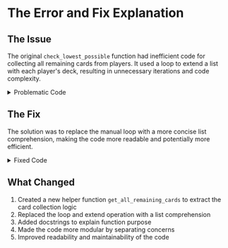 # The Error and Fix Explanation

## The Issue
The original `check_lowest_possible` function had inefficient code for collecting all remaining cards from players. It used a loop to extend a list with each player's deck, resulting in unnecessary iterations and code complexity.

<details>
<summary>Problematic Code</summary>

```python
def check_lowest_possible(players, played_card):
    remaining_cards = []
    for player in players:
        remaining_cards.extend(player["deck"])
    if not remaining_cards:
        return True
    lowest_remaining = min(remaining_cards)
    return played_card == lowest_remaining
```
</details>

## The Fix
The solution was to replace the manual loop with a more concise list comprehension, making the code more readable and potentially more efficient.

<details>
<summary>Fixed Code</summary>

```python
def get_all_remaining_cards(players):
    """
    Returns a list of all cards still in players' decks.
    """
    return [card for player in players for card in player["deck"]]

def check_lowest_possible(players, played_card):
    """
    Checks if the played card is the lowest among all remaining cards.
    """
    remaining_cards = get_all_remaining_cards(players)
    if not remaining_cards:
        return True
    lowest_remaining = min(remaining_cards)
    return played_card == lowest_remaining
```
</details>

## What Changed
1. Created a new helper function `get_all_remaining_cards` to extract the card collection logic
2. Replaced the loop and extend operation with a list comprehension
3. Added docstrings to explain function purpose
4. Made the code more modular by separating concerns
5. Improved readability and maintainability of the code